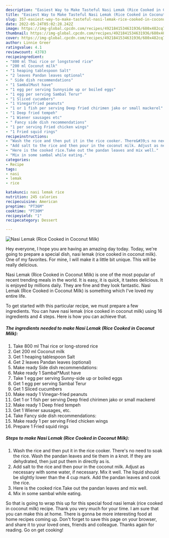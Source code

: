 ```yaml
---
description: "Easiest Way to Make Tasteful Nasi Lemak (Rice Cooked in Coconut Milk)"
title: "Easiest Way to Make Tasteful Nasi Lemak (Rice Cooked in Coconut Milk)"
slug: 357-easiest-way-to-make-tasteful-nasi-lemak-rice-cooked-in-coconut-milk
date: 2022-05-24T05:02:28.242Z
image: https://img-global.cpcdn.com/recipes/4921841534631936/680x482cq70/nasi-lemak-rice-cooked-in-coconut-milk-recipe-main-photo.jpg
thumbnail: https://img-global.cpcdn.com/recipes/4921841534631936/680x482cq70/nasi-lemak-rice-cooked-in-coconut-milk-recipe-main-photo.jpg
cover: https://img-global.cpcdn.com/recipes/4921841534631936/680x482cq70/nasi-lemak-rice-cooked-in-coconut-milk-recipe-main-photo.jpg
author: Linnie Greer
ratingvalue: 4.1
reviewcount: 43783
recipeingredient:
- "800 ml Thai rice or longstored rice"
- "200 ml Coconut milk"
- "1 heaping tablespoon Salt"
- "2 leaves Pandan leaves optional"
- " Side dish recommendations"
- "1 SambalMust have"
- "1 egg per serving Sunnyside up or boiled eggs"
- "1 egg per serving Sambal Terur"
- "1 Sliced cucumbers"
- "1 Vinegarfried peanuts"
- "1 or 1 fish per serving Deep fried chirimen jako or small mackerel"
- "1 Deep fried tempeh"
- "1 Wiener sausages etc"
- " Fancy side dish recommendations"
- "1 per serving Fried chicken wings"
- "1 Fried squid rings"
recipeinstructions:
- "Wash the rice and then put it in the rice cooker. There&#39;s no need to soak the rice. Wash the pandan leaves and tie them in a knot. If they are dehydrated, then just put them in directly as is."
- "Add salt to the rice and then pour in the coconut milk. Adjust as necessary with some water, if necessary. Mix it well. The liquid should be slightly lower than the 4 cup mark. Add the pandan leaves and cook the rice."
- "Here is the cooked rice.Take out the pandan leaves and mix well."
- "Mix in some sambal while eating."
categories:
- Recipe
tags:
- nasi
- lemak
- rice

katakunci: nasi lemak rice 
nutrition: 245 calories
recipecuisine: American
preptime: "PT36M"
cooktime: "PT30M"
recipeyield: "1"
recipecategory: Dessert

---
```



![Nasi Lemak (Rice Cooked in Coconut Milk)](https://img-global.cpcdn.com/recipes/4921841534631936/680x482cq70/nasi-lemak-rice-cooked-in-coconut-milk-recipe-main-photo.jpg)

Hey everyone, I hope you are having an amazing day today. Today, we're going to prepare a special dish, nasi lemak (rice cooked in coconut milk). One of my favorites. For mine, I will make it a little bit unique. This will be really delicious.

Nasi Lemak (Rice Cooked in Coconut Milk) is one of the most popular of recent trending meals in the world. It is easy, it is quick, it tastes delicious. It is enjoyed by millions daily. They are fine and they look fantastic. Nasi Lemak (Rice Cooked in Coconut Milk) is something which I've loved my entire life.




To get started with this particular recipe, we must prepare a few ingredients. You can have nasi lemak (rice cooked in coconut milk) using 16 ingredients and 4 steps. Here is how you can achieve that.

<!--inarticleads1-->

##### The ingredients needed to make Nasi Lemak (Rice Cooked in Coconut Milk):

1. Take 800 ml Thai rice or long-stored rice
1. Get 200 ml Coconut milk
1. Get 1 heaping tablespoon Salt
1. Get 2 leaves Pandan leaves (optional)
1. Make ready  Side dish recommendations:
1. Make ready 1 Sambal*Must have
1. Take 1 egg per serving Sunny-side up or boiled eggs
1. Get 1 egg per serving Sambal Terur
1. Get 1 Sliced cucumbers
1. Make ready 1 Vinegar-fried peanuts
1. Get 1 or 1 fish per serving Deep fried chirimen jako or small mackerel
1. Make ready 1 Deep fried tempeh
1. Get 1 Wiener sausages, etc.
1. Take  Fancy side dish recommendations:
1. Make ready 1 per serving Fried chicken wings
1. Prepare 1 Fried squid rings




<!--inarticleads2-->

##### Steps to make Nasi Lemak (Rice Cooked in Coconut Milk):

1. Wash the rice and then put it in the rice cooker. There&#39;s no need to soak the rice. Wash the pandan leaves and tie them in a knot. If they are dehydrated, then just put them in directly as is.
1. Add salt to the rice and then pour in the coconut milk. Adjust as necessary with some water, if necessary. Mix it well. The liquid should be slightly lower than the 4 cup mark. Add the pandan leaves and cook the rice.
1. Here is the cooked rice.Take out the pandan leaves and mix well.
1. Mix in some sambal while eating.




So that is going to wrap this up for this special food nasi lemak (rice cooked in coconut milk) recipe. Thank you very much for your time. I am sure that you can make this at home. There is gonna be more interesting food at home recipes coming up. Don't forget to save this page on your browser, and share it to your loved ones, friends and colleague. Thanks again for reading. Go on get cooking!
